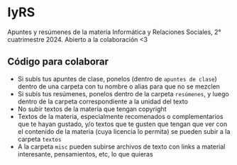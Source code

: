 # IyRS
Apuntes y resúmenes de la materia Informática y Relaciones Sociales, 2° cuatrimestre 2024.
Abierto a la colaboración <3

## Código para colaborar
- Si subís tus apuntes de clase, ponelos (dentro de `apuntes de clase`) dentro de una carpeta con tu nombre o alias para que no se mezclen
- Si subís tus resúmenes, ponelos dentro de la carpeta `resúmenes`, y luego dentro de la carpeta correspondiente a la unidad del texto
- No subir textos de la materia que tengan copyright
- Textos de la materia, especialmente recomenados o complementarios que te hayan gustado, y/o textos que te gusten que tengan que ver con el contenido de la materia
 (cuya licencia lo permita) se pueden subir a la carpeta `textos`
- A la carpeta `misc` pueden subirse archivos de texto con links a material interesante, pensamientos, etc, lo que quieras
